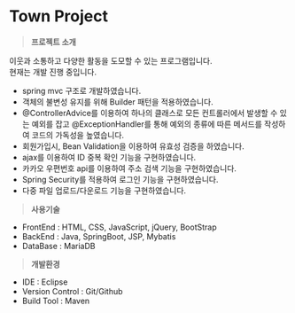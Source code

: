 # Town Project

> **프로젝트 소개**

이웃과 소통하고 다양한 활동을 도모할 수 있는 프로그램입니다.  
현재는 개발 진행 중입니다.

- spring mvc 구조로 개발하였습니다.
- 객체의 불변성 유지를 위해 Builder 패턴을 적용하였습니다.
- @ControllerAdvice를 이용하여 하나의 클래스로 모든 컨트롤러에서 발생할 수 있는 예외를 잡고 @ExceptionHandler를 통해 예외의 종류에 따른 메서드를 작성하여 코드의 가독성을 높였습니다.
- 회원가입시, Bean Validation을 이용하여 유효성 검증을 하였습니다.
- ajax를 이용하여 ID 중복 확인 기능을 구현하였습니다.
- 카카오 우편번호 api를 이용하여 주소 검색 기능을 구현하였습니다.
- Spring Security를 적용하여 로그인 기능을 구현하였습니다.
- 다중 파일 업로드/다운로드 기능을 구현하였습니다.

> **사용기술**

- FrontEnd : HTML, CSS, JavaScript, jQuery, BootStrap
- BackEnd : Java, SpringBoot, JSP, Mybatis
- DataBase : MariaDB

> **개발환경**

- IDE : Eclipse
- Version Control : Git/Github
- Build Tool : Maven
